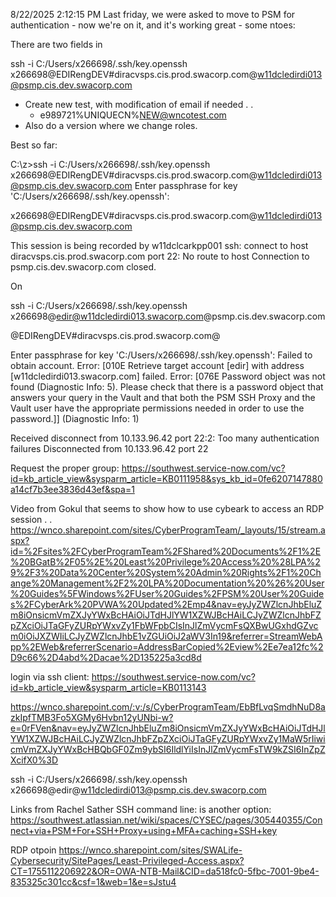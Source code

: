 8/22/2025 2:12:15 PM
Last friday, we were asked to move to PSM for authentication - now we're on it, and it's working great - some ntoes:


There are two fields in


ssh -i C:/Users/x266698/.ssh/key.openssh x266698@EDIRengDEV#diracvsps.cis.prod.swacorp.com@w11dcledirdi013@psmp.cis.dev.swacorp.com




 - Create new test, with modification of email if needed . .
   - e989721%UNIQUECN%NEW@wncotest.com
 - Also do a version where we change roles.



Best so far:

C:\z>ssh -i C:/Users/x266698/.ssh/key.openssh x266698@EDIRengDEV#diracvsps.cis.prod.swacorp.com@w11dcledirdi013@psmp.cis.dev.swacorp.com
Enter passphrase for key 'C:/Users/x266698/.ssh/key.openssh':

x266698@EDIRengDEV#diracvsps.cis.prod.swacorp.com@w11dcledirdi013@psmp.cis.dev.swacorp.com


This session is being recorded by w11dclcarkpp001
ssh: connect to host diracvsps.cis.prod.swacorp.com port 22: No route to host
Connection to psmp.cis.dev.swacorp.com closed.

 On


ssh -i C:/Users/x266698/.ssh/key.openssh x266698@edir@w11dcledirdi013.swacorp.com@psmp.cis.dev.swacorp.com

@EDIRengDEV#diracvsps.cis.prod.swacorp.com@

Enter passphrase for key 'C:/Users/x266698/.ssh/key.openssh':
Failed to obtain account. Error: [010E Retrieve target account [edir] with address [w11dcledirdi013.swacorp.com] failed. Error: [076E Password object was not found (Diagnostic Info: 5). Please check that there is a password object that answers your query in the Vault and that both the PSM SSH Proxy and the Vault user have the appropriate permissions needed in order to use the password.]] (Diagnostic Info: 1)

Received disconnect from 10.133.96.42 port 22:2: Too many authentication failures
Disconnected from 10.133.96.42 port 22




Request the proper group:
https://southwest.service-now.com/vc?id=kb_article_view&sysparm_article=KB0111958&sys_kb_id=0fe6207147880a14cf7b3ee3836d43ef&spa=1

Video from Gokul that seems to show how to use cybeark to access an RDP session . .
https://wnco.sharepoint.com/sites/CyberProgramTeam/_layouts/15/stream.aspx?id=%2Fsites%2FCyberProgramTeam%2FShared%20Documents%2F1%2E%20BGatB%2F05%2E%20Least%20Privilege%20Access%20%28LPA%29%2F3%20Data%20Center%20System%20Admin%20Rights%2F1%20Change%20Management%2F2%20LPA%20Documentation%20%26%20User%20Guides%5FWindows%2FUser%20Guides%2FPSM%20User%20Guides%2FCyberArk%20PVWA%20Updated%2Emp4&nav=eyJyZWZlcnJhbEluZm8iOnsicmVmZXJyYWxBcHAiOiJTdHJlYW1XZWJBcHAiLCJyZWZlcnJhbFZpZXciOiJTaGFyZURpYWxvZy1FbWFpbCIsInJlZmVycmFsQXBwUGxhdGZvcm0iOiJXZWIiLCJyZWZlcnJhbE1vZGUiOiJ2aWV3In19&referrer=StreamWebApp%2EWeb&referrerScenario=AddressBarCopied%2Eview%2Ee7ea12fc%2D9c66%2D4abd%2Dacae%2D135225a3cd8d


login via ssh client:
  https://southwest.service-now.com/vc?id=kb_article_view&sysparm_article=KB0113143

https://wnco.sharepoint.com/:v:/s/CyberProgramTeam/EbBfLvqSmdhNuD8azkIpfTMB3Fo5XGMy6Hvbn12yUNbi-w?e=0rFVen&nav=eyJyZWZlcnJhbEluZm8iOnsicmVmZXJyYWxBcHAiOiJTdHJlYW1XZWJBcHAiLCJyZWZlcnJhbFZpZXciOiJTaGFyZURpYWxvZy1MaW5rIiwicmVmZXJyYWxBcHBQbGF0Zm9ybSI6IldlYiIsInJlZmVycmFsTW9kZSI6InZpZXcifX0%3D

ssh -i C:/Users/x266698/.ssh/key.openssh x266698@edir@w11dcledirdi013@psmp.cis.dev.swacorp.com

Links from Rachel Sather
SSH command line: is another option: https://southwest.atlassian.net/wiki/spaces/CYSEC/pages/305440355/Connect+via+PSM+For+SSH+Proxy+using+MFA+caching+SSH+key

RDP otpoin
https://wnco.sharepoint.com/sites/SWALife-Cybersecurity/SitePages/Least-Privileged-Access.aspx?CT=1755112206922&OR=OWA-NTB-Mail&CID=da518fc0-5fbc-7001-9be4-835325c301cc&csf=1&web=1&e=sJstu4


